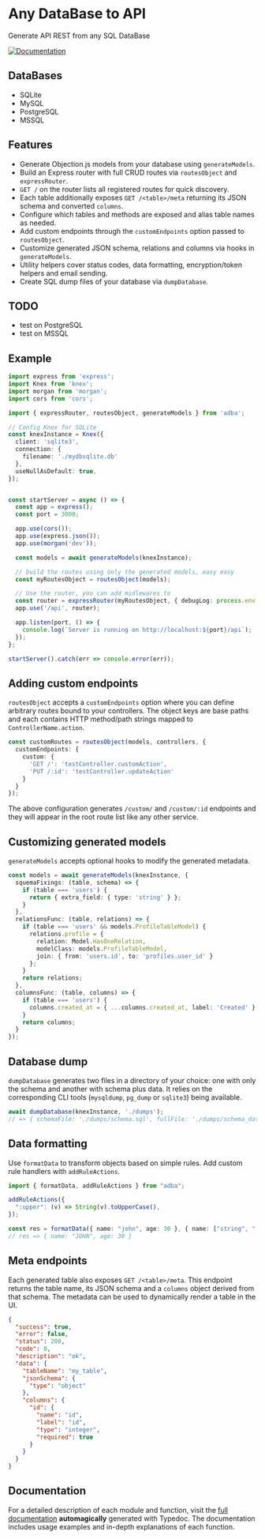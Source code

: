 # Any DataBase to API

Generate API REST from any SQL DataBase

[![Documentation](https://img.shields.io/badge/docs-view-green.svg)](https://joneldiablo.github.io/adba/modules.html)

## DataBases

- SQLite
- MySQL
- PostgreSQL
- MSSQL

## Features

- Generate Objection.js models from your database using `generateModels`.
- Build an Express router with full CRUD routes via `routesObject` and `expressRouter`.
- `GET /` on the router lists all registered routes for quick discovery.
- Each table additionally exposes `GET /<table>/meta` returning its JSON schema and converted `columns`.
- Configure which tables and methods are exposed and alias table names as needed.
- Add custom endpoints through the `customEndpoints` option passed to `routesObject`.
- Customize generated JSON schema, relations and columns via hooks in `generateModels`.
- Utility helpers cover status codes, data formatting, encryption/token helpers and email sending.
- Create SQL dump files of your database via `dumpDatabase`.

## TODO

- test on PostgreSQL
- test on MSSQL

## Example

```ts
import express from 'express';
import Knex from 'knex';
import morgan from 'morgan';
import cors from 'cors';

import { expressRouter, routesObject, generateModels } from 'adba';

// Config Knex for SQLite
const knexInstance = Knex({
  client: 'sqlite3',
  connection: {
    filename: './mydbsqlite.db'
  },
  useNullAsDefault: true,
});


const startServer = async () => {
  const app = express();
  const port = 3000;

  app.use(cors());
  app.use(express.json());
  app.use(morgan('dev'));

  const models = await generateModels(knexInstance);

  // build the routes using only the generated models, easy easy
  const myRoutesObject = routesObject(models);

  // Use the router, you can add midlewares to
  const router = expressRouter(myRoutesObject, { debugLog: process.env.ENV !== 'PROD' });
  app.use('/api', router);

  app.listen(port, () => {
    console.log(`Server is running on http://localhost:${port}/api`);
  });
};

startServer().catch(err => console.error(err));
```

## Adding custom endpoints

`routesObject` accepts a `customEndpoints` option where you can define arbitrary routes bound to your controllers. The object keys are base paths and each contains HTTP method/path strings mapped to `ControllerName.action`.

```ts
const customRoutes = routesObject(models, controllers, {
  customEndpoints: {
    custom: {
      'GET /': 'testController.customAction',
      'PUT /:id': 'testController.updateAction'
    }
  }
});
```

The above configuration generates `/custom/` and `/custom/:id` endpoints and they will appear in the root route list like any other service.

## Customizing generated models

`generateModels` accepts optional hooks to modify the generated metadata.

```ts
const models = await generateModels(knexInstance, {
  squemaFixings: (table, schema) => {
    if (table === 'users') {
      return { extra_field: { type: 'string' } };
    }
  },
  relationsFunc: (table, relations) => {
    if (table === 'users' && models.ProfileTableModel) {
      relations.profile = {
        relation: Model.HasOneRelation,
        modelClass: models.ProfileTableModel,
        join: { from: 'users.id', to: 'profiles.user_id' }
      };
    }
    return relations;
  },
  columnsFunc: (table, columns) => {
    if (table === 'users') {
      columns.created_at = { ...columns.created_at, label: 'Created' };
    }
    return columns;
  }
});
```

## Database dump

`dumpDatabase` generates two files in a directory of your choice: one with only
the schema and another with schema plus data. It relies on the corresponding
CLI tools (`mysqldump`, `pg_dump` or `sqlite3`) being available.

```ts
await dumpDatabase(knexInstance, './dumps');
// => { schemaFile: './dumps/schema.sql', fullFile: './dumps/schema_data.sql' }
```
## Data formatting

Use `formatData` to transform objects based on simple rules. Add custom rule handlers with `addRuleActions`.

```ts
import { formatData, addRuleActions } from "adba";

addRuleActions({
  ":upper": (v) => String(v).toUpperCase(),
});

const res = formatData({ name: "john", age: 30 }, { name: ["string", ":upper"], age: "number" });
// res => { name: "JOHN", age: 30 }
```


## Meta endpoints

Each generated table also exposes `GET /<table>/meta`. This endpoint returns the
table name, its JSON schema and a `columns` object derived from that schema. The
metadata can be used to dynamically render a table in the UI.

```json
{
  "success": true,
  "error": false,
  "status": 200,
  "code": 0,
  "description": "ok",
  "data": {
    "tableName": "my_table",
    "jsonSchema": {
      "type": "object"
    },
    "columns": {
      "id": {
        "name": "id",
        "label": "id",
        "type": "integer",
        "required": true
      }
    }
  }
}
```

## Documentation

For a detailed description of each module and function, visit the [full documentation](https://joneldiablo.github.io/adba/modules.html) **automagically** generated with Typedoc. The documentation includes usage examples and in-depth explanations of each function.
